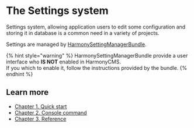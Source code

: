 # The Settings system

Settings system, allowing application users to edit some configuration and storing it in database is a common need in a variety of projects.

Settings are managed by [HarmonySettingManagerBundle](https://marketplace.harmonycms.net/package/harmony-settings-manager-bundle).

{% hint style="warning" %}
HarmonySettingManagerBundle provide a user interface who **IS NOT** enabled in HarmonyCMS.  
If you which to enable it, follow the instructions provided by the bundle.
{% endhint %}

## Learn more

* [Chapter 1. Quick start](quick-start.md)
* [Chapter 2. Console command](console-command.md)
* [Chapter 3. Reference](reference.md)

